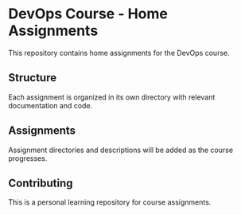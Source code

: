 # DevOps Course - Home Assignments

This repository contains home assignments for the DevOps course.

## Structure

Each assignment is organized in its own directory with relevant documentation and code.

## Assignments

Assignment directories and descriptions will be added as the course progresses.

## Contributing

This is a personal learning repository for course assignments.
